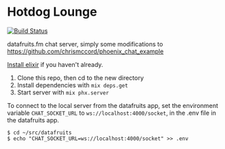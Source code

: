 # Hotdog Lounge

[![Build Status](https://img.shields.io/travis/datafruits/hotdog_lounge.svg?style=flat)](http://travis-ci.org/datafruits/hotdog_lounge)

datafruits.fm chat server, simply some modifications to
https://github.com/chrismccord/phoenix_chat_example

[Install elixir](https://elixir-lang.org/install.html) if you haven't already.

1. Clone this repo, then cd to the new directory
2. Install dependencies with `mix deps.get`
3. Start server with `mix phx.server`

To connect to the local server from the datafruits app, set the environment variable `CHAT_SOCKET_URL` to `ws://localhost:4000/socket`, in the .env file in the datafruits app.

```
$ cd ~/src/datafruits
$ echo "CHAT_SOCKET_URL=ws://localhost:4000/socket" >> .env
```
